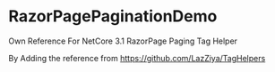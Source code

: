 # RazorPagePaginationDemo
Own Reference For NetCore 3.1 RazorPage Paging Tag Helper

By Adding the reference from
https://github.com/LazZiya/TagHelpers
